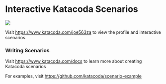 # Interactive Katacoda Scenarios

[![](http://shields.katacoda.com/katacoda/joe563za/count.svg)](https://www.katacoda.com/joe563za "Get your profile on Katacoda.com")

Visit https://www.katacoda.com/joe563za to view the profile and interactive scenarios

### Writing Scenarios
Visit https://www.katacoda.com/docs to learn more about creating Katacoda scenarios

For examples, visit https://github.com/katacoda/scenario-example
